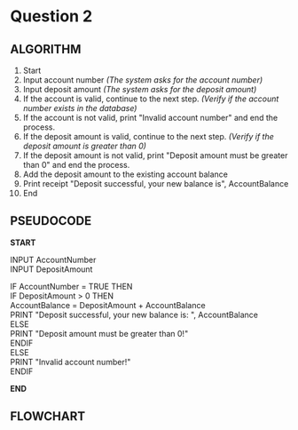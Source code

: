 # Question 2

## ALGORITHM

1. Start
2. Input account number *(The system asks for the account number)*
3. Input deposit amount *(The system asks for the deposit amount)*
4. If the account is valid, continue to the next step. *(Verify if the account number exists in the database)*
5. If the account is not valid, print "Invalid account number" and end the process.
6. If the deposit amount is valid, continue to the next step. *(Verify if the deposit amount is greater than 0)*
7. If the deposit amount is not valid, print "Deposit amount must be greater than 0" and end the process.
8. Add the deposit amount to the existing account balance
9. Print receipt "Deposit successful, your new balance is", AccountBalance
10. End

## PSEUDOCODE

**START**

INPUT AccountNumber\
INPUT DepositAmount

IF AccountNumber = TRUE THEN\
  IF DepositAmount > 0 THEN\
    AccountBalance = DepositAmount + AccountBalance\
    PRINT "Deposit successful, your new balance is: ", AccountBalance\
  ELSE\
    PRINT "Deposit amount must be greater than 0!"\
  ENDIF\
ELSE\
  PRINT "Invalid account number!"\
ENDIF

**END**

## FLOWCHART

